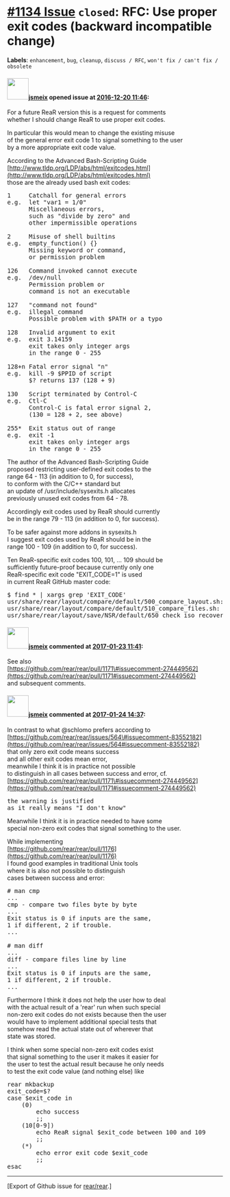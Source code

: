 [\#1134 Issue](https://github.com/rear/rear/issues/1134) `closed`: RFC: Use proper exit codes (backward incompatible change)
============================================================================================================================

**Labels**: `enhancement`, `bug`, `cleanup`, `discuss / RFC`,
`won't fix / can't fix / obsolete`

#### <img src="https://avatars.githubusercontent.com/u/1788608?u=925fc54e2ce01551392622446ece427f51e2f0ce&v=4" width="50">[jsmeix](https://github.com/jsmeix) opened issue at [2016-12-20 11:46](https://github.com/rear/rear/issues/1134):

For a future ReaR version this is a request for comments  
whether I should change ReaR to use proper exit codes.

In particular this would mean to change the existing misuse  
of the general error exit code 1 to signal something to the user  
by a more appropriate exit code value.

According to the Advanced Bash-Scripting Guide  
[http://www.tldp.org/LDP/abs/html/exitcodes.html](http://www.tldp.org/LDP/abs/html/exitcodes.html)  
those are the already used bash exit codes:

<pre>
1     Catchall for general errors
e.g.  let "var1 = 1/0"
      Miscellaneous errors,
      such as "divide by zero" and
      other impermissible operations

2     Misuse of shell builtins
e.g.  empty_function() {}       
      Missing keyword or command,
      or permission problem

126   Command invoked cannot execute
e.g.  /dev/null 
      Permission problem or
      command is not an executable

127   "command not found"
e.g.  illegal_command   
      Possible problem with $PATH or a typo

128   Invalid argument to exit
e.g.  exit 3.14159      
      exit takes only integer args
      in the range 0 - 255

128+n Fatal error signal "n"
e.g.  kill -9 $PPID of script   
      $? returns 137 (128 + 9)

130   Script terminated by Control-C
e.g.  Ctl-C     
      Control-C is fatal error signal 2, 
      (130 = 128 + 2, see above)

255*  Exit status out of range
e.g.  exit -1
      exit takes only integer args
      in the range 0 - 255
</pre>

The author of the Advanced Bash-Scripting Guide  
proposed restricting user-defined exit codes to the  
range 64 - 113 (in addition to 0, for success),  
to conform with the C/C++ standard but  
an update of /usr/include/sysexits.h allocates  
previously unused exit codes from 64 - 78.

Accordingly exit codes used by ReaR should currently  
be in the range 79 - 113 (in addition to 0, for success).

To be safer against more addons in sysexits.h  
I suggest exit codes used by ReaR should be in the  
range 100 - 109 (in addition to 0, for success).

Ten ReaR-specific exit codes 100, 101, ... 109 should be  
sufficiently future-proof because currently only one  
ReaR-specific exit code "EXIT\_CODE=1" is used  
in current ReaR GitHub master code:

<pre>
$ find * | xargs grep 'EXIT_CODE'
usr/share/rear/layout/compare/default/500_compare_layout.sh:    EXIT_CODE=1
usr/share/rear/layout/compare/default/510_compare_files.sh:        EXIT_CODE=1
usr/share/rear/layout/save/NSR/default/650_check_iso_recoverable.sh:   EXIT_CODE=1
</pre>

#### <img src="https://avatars.githubusercontent.com/u/1788608?u=925fc54e2ce01551392622446ece427f51e2f0ce&v=4" width="50">[jsmeix](https://github.com/jsmeix) commented at [2017-01-23 11:41](https://github.com/rear/rear/issues/1134#issuecomment-274466821):

See also  
[https://github.com/rear/rear/pull/1171\#issuecomment-274449562](https://github.com/rear/rear/pull/1171#issuecomment-274449562)  
and subsequent comments.

#### <img src="https://avatars.githubusercontent.com/u/1788608?u=925fc54e2ce01551392622446ece427f51e2f0ce&v=4" width="50">[jsmeix](https://github.com/jsmeix) commented at [2017-01-24 14:37](https://github.com/rear/rear/issues/1134#issuecomment-274820436):

In contrast to what @schlomo prefers according to  
[https://github.com/rear/rear/issues/564\#issuecomment-83552182](https://github.com/rear/rear/issues/564#issuecomment-83552182)  
that only zero exit code means success  
and all other exit codes mean error,  
meanwhile I think it is in practice not possible  
to distinguish in all cases between success and error, cf.  
[https://github.com/rear/rear/pull/1171\#issuecomment-274449562](https://github.com/rear/rear/pull/1171#issuecomment-274449562)

<pre>
the warning is justified
as it really means "I don't know"
</pre>

Meanwhile I think it is in practice needed to have some  
special non-zero exit codes that signal something to the user.

While implementing  
[https://github.com/rear/rear/pull/1176](https://github.com/rear/rear/pull/1176)  
I found good examples in traditional Unix tools  
where it is also not possible to distinguish  
cases between success and error:

<pre>
# man cmp
...
cmp - compare two files byte by byte
...
Exit status is 0 if inputs are the same,
1 if different, 2 if trouble.
...

# man diff
...
diff - compare files line by line
...
Exit status is 0 if inputs are the same,
1 if different, 2 if trouble.
...
</pre>

Furthermore I think it does not help the user how to deal  
with the actual result of a 'rear' run when such special  
non-zero exit codes do not exists because then the user  
would have to implement additional special tests that  
somehow read the actual state out of wherever that  
state was stored.

I think when some special non-zero exit codes exist  
that signal something to the user it makes it easier for  
the user to test the actual result because he only needs  
to test the exit code value (and nothing else) like

<pre>
rear mkbackup
exit_code=$?
case $exit_code in
    (0)
        echo success
        ;;
    (10[0-9])
        echo ReaR signal $exit_code between 100 and 109
        ;;
    (*)
        echo error exit code $exit_code
        ;;
esac
</pre>

------------------------------------------------------------------------

\[Export of Github issue for
[rear/rear](https://github.com/rear/rear).\]
